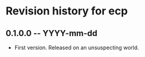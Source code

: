 # Revision history for ecp

## 0.1.0.0 -- YYYY-mm-dd

* First version. Released on an unsuspecting world.
